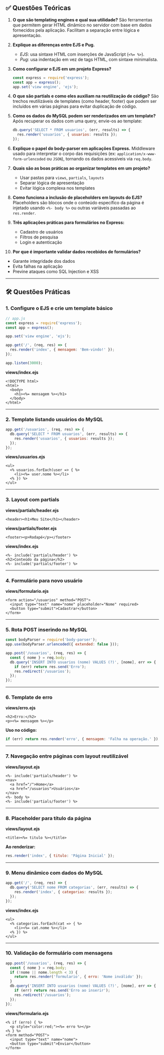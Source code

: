 ## ✅ Questões Teóricas

1. **O que são templating engines e qual sua utilidade?**
   São ferramentas que permitem gerar HTML dinâmico no servidor com base em dados fornecidos pela aplicação. Facilitam a separação entre lógica e apresentação.

2. **Explique as diferenças entre EJS e Pug.**

   * *EJS*: usa sintaxe HTML com inserções de JavaScript (`<%= %>`).
   * *Pug*: usa indentação em vez de tags HTML, com sintaxe minimalista.

3. **Como configurar o EJS em um projeto Express?**

   ```js
   const express = require('express');
   const app = express();
   app.set('view engine', 'ejs');
   ```

4. **O que são partials e como eles auxiliam na reutilização de código?**
   São trechos reutilizáveis de templates (como header, footer) que podem ser incluídos em várias páginas para evitar duplicação de código.

5. **Como os dados do MySQL podem ser renderizados em um template?**
   Após recuperar os dados com uma query, envie-os ao template:

   ```js
   db.query('SELECT * FROM usuarios', (err, results) => {
     res.render('usuarios', { usuarios: results });
   });
   ```

6. **Explique o papel do body-parser em aplicações Express.**
   Middleware usado para interpretar o corpo das requisições (ex: `application/x-www-form-urlencoded` ou `JSON`), tornando os dados acessíveis via `req.body`.

7. **Quais são as boas práticas ao organizar templates em um projeto?**

   * Usar pastas para `views`, `partials`, `layouts`
   * Separar lógica de apresentação
   * Evitar lógica complexa nos templates

8. **Como funciona a inclusão de placeholders em layouts do EJS?**
   Placeholders são blocos onde o conteúdo específico da página é injetado usando `<%- body %>` ou outras variáveis passadas ao `res.render`.

9. **Três aplicações práticas para formulários no Express:**

   * Cadastro de usuários
   * Filtros de pesquisa
   * Login e autenticação

10. **Por que é importante validar dados recebidos de formulários?**

* Garante integridade dos dados
* Evita falhas na aplicação
* Previne ataques como SQL Injection e XSS

---

## 🛠 Questões Práticas

### 1. **Configure o EJS e crie um template básico**

```js
// app.js
const express = require('express');
const app = express();

app.set('view engine', 'ejs');

app.get('/', (req, res) => {
  res.render('index', { mensagem: 'Bem-vindo!' });
});

app.listen(3000);
```

**views/index.ejs**

```ejs
<!DOCTYPE html>
<html>
  <body>
    <h1><%= mensagem %></h1>
  </body>
</html>
```

---

### 2. **Template listando usuários do MySQL**

```js
app.get('/usuarios', (req, res) => {
  db.query('SELECT * FROM usuarios', (err, results) => {
    res.render('usuarios', { usuarios: results });
  });
});
```

**views/usuarios.ejs**

```ejs
<ul>
  <% usuarios.forEach(user => { %>
    <li><%= user.nome %></li>
  <% }) %>
</ul>
```

---

### 3. **Layout com partials**

**views/partials/header.ejs**

```ejs
<header><h1>Meu Site</h1></header>
```

**views/partials/footer.ejs**

```ejs
<footer><p>Rodapé</p></footer>
```

**views/index.ejs**

```ejs
<%- include('partials/header') %>
<h2>Conteúdo da página</h2>
<%- include('partials/footer') %>
```

---

### 4. **Formulário para novo usuário**

**views/formulario.ejs**

```ejs
<form action="/usuarios" method="POST">
  <input type="text" name="nome" placeholder="Nome" required>
  <button type="submit">Cadastrar</button>
</form>
```

---

### 5. **Rota POST inserindo no MySQL**

```js
const bodyParser = require('body-parser');
app.use(bodyParser.urlencoded({ extended: false }));

app.post('/usuarios', (req, res) => {
  const { nome } = req.body;
  db.query('INSERT INTO usuarios (nome) VALUES (?)', [nome], err => {
    if (err) return res.send('Erro');
    res.redirect('/usuarios');
  });
});
```

---

### 6. **Template de erro**

**views/erro.ejs**

```ejs
<h2>Erro:</h2>
<p><%= mensagem %></p>
```

**Uso no código:**

```js
if (err) return res.render('erro', { mensagem: 'Falha na operação.' });
```

---

### 7. **Navegação entre páginas com layout reutilizável**

**views/layout.ejs**

```ejs
<%- include('partials/header') %>
<nav>
  <a href="/">Home</a>
  <a href="/usuarios">Usuários</a>
</nav>
<%- body %>
<%- include('partials/footer') %>
```

---

### 8. **Placeholder para título da página**

**views/layout.ejs**

```ejs
<title><%= titulo %></title>
```

**Ao renderizar:**

```js
res.render('index', { titulo: 'Página Inicial' });
```

---

### 9. **Menu dinâmico com dados do MySQL**

```js
app.get('/', (req, res) => {
  db.query('SELECT nome FROM categorias', (err, results) => {
    res.render('index', { categorias: results });
  });
});
```

**views/index.ejs**

```ejs
<ul>
  <% categorias.forEach(cat => { %>
    <li><%= cat.nome %></li>
  <% }) %>
</ul>
```

---

### 10. **Validação de formulário com mensagens**

```js
app.post('/usuarios', (req, res) => {
  const { nome } = req.body;
  if (!nome || nome.length < 3) {
    return res.render('formulario', { erro: 'Nome inválido' });
  }
  db.query('INSERT INTO usuarios (nome) VALUES (?)', [nome], err => {
    if (err) return res.send('Erro ao inserir');
    res.redirect('/usuarios');
  });
});
```

**views/formulario.ejs**

```ejs
<% if (erro) { %>
  <p style="color:red;"><%= erro %></p>
<% } %>
<form method="POST">
  <input type="text" name="nome">
  <button type="submit">Enviar</button>
</form>
```
